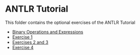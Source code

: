 # ANTLR Tutorial

This folder contains the optional exercises of the ANTLR Tutorial

- [Binary Operations and Expressions](/Classes/ANTLR%20Tutorial/Expressions_and_Binary_Operations)
- [Exercise 1](/Classes/ANTLR%20Tutorial/Exercise_1.md)
- [Exercises 2 and 3](/Classes/ANTLR%20Tutorial/Exercise_2&3.md)
- [Exercise 4](/Classes/ANTLR%20Tutorial/Exercise_4.md)
